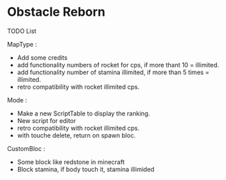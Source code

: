 # Obstacle Reborn

TODO List

MapType :
- Add some credits
- add functionality numbers of rocket for cps, if more thant 10 = illimited.
- add functionality number of stamina illimited, if more than 5 times = illimited.
- retro compatibility with rocket illimited cps.

Mode :
- Make a new ScriptTable to display the ranking.
- New script for editor
- retro compatibility with rocket illimited cps.
- with touche delete, return on spawn bloc.

CustomBloc :
- Some block like redstone in minecraft
- Block stamina, if body touch it, stamina illimided
